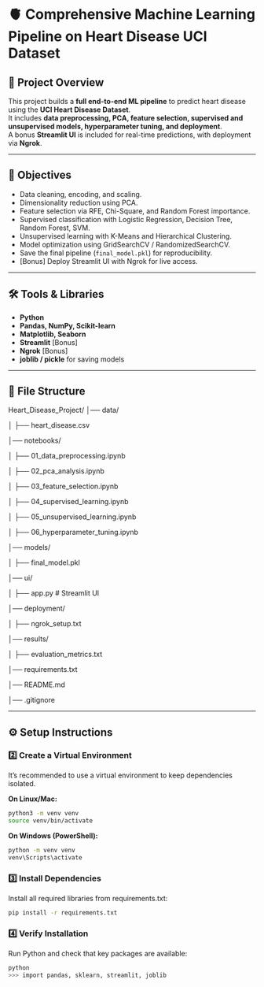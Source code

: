 # 🫀 Comprehensive Machine Learning Pipeline on Heart Disease UCI Dataset

## 📌 Project Overview
This project builds a **full end-to-end ML pipeline** to predict heart disease using the **UCI Heart Disease Dataset**.  
It includes **data preprocessing, PCA, feature selection, supervised and unsupervised models, hyperparameter tuning, and deployment**.  
A bonus **Streamlit UI** is included for real-time predictions, with deployment via **Ngrok**.

---

## 🎯 Objectives
- Data cleaning, encoding, and scaling.
- Dimensionality reduction using PCA.
- Feature selection via RFE, Chi-Square, and Random Forest importance.
- Supervised classification with Logistic Regression, Decision Tree, Random Forest, SVM.
- Unsupervised learning with K-Means and Hierarchical Clustering.
- Model optimization using GridSearchCV / RandomizedSearchCV.
- Save the final pipeline (`final_model.pkl`) for reproducibility.
- [Bonus] Deploy Streamlit UI with Ngrok for live access.

---

## 🛠️ Tools & Libraries
- **Python**
- **Pandas, NumPy, Scikit-learn**
- **Matplotlib, Seaborn**
- **Streamlit** [Bonus]
- **Ngrok** [Bonus]
- **joblib / pickle** for saving models

---

## 📂 File Structure
Heart_Disease_Project/
│── data/

│ ├── heart_disease.csv

│── notebooks/

│ ├── 01_data_preprocessing.ipynb

│ ├── 02_pca_analysis.ipynb

│ ├── 03_feature_selection.ipynb

│ ├── 04_supervised_learning.ipynb

│ ├── 05_unsupervised_learning.ipynb

│ ├── 06_hyperparameter_tuning.ipynb

│── models/

│ ├── final_model.pkl

│── ui/

│ ├── app.py # Streamlit UI

│── deployment/

│ ├── ngrok_setup.txt

│── results/

│ ├── evaluation_metrics.txt

│── requirements.txt

│── README.md

│── .gitignore

---

## ⚙️ Setup Instructions

### 2️⃣ Create a Virtual Environment
It’s recommended to use a virtual environment to keep dependencies isolated.

**On Linux/Mac:**
```bash
python3 -m venv venv
source venv/bin/activate
```
**On Windows (PowerShell):**
```bash
python -m venv venv
venv\Scripts\activate
```
### 3️⃣ Install Dependencies
Install all required libraries from requirements.txt:

```bash
pip install -r requirements.txt
```
### 4️⃣ Verify Installation
Run Python and check that key packages are available:

```bash
python
>>> import pandas, sklearn, streamlit, joblib
```
